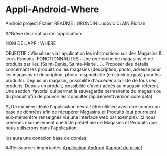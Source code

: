 # Appli-Android-Where
Android project 
Fichier README :
GRONDIN Ludovic
CLAIN Florian

##Brève description de l'application:

NOM DE L'APP : WHERE

OBJECTIF : 
Visualiser via l'application les informations sur des Magasins & leurs Produits.
FONCTIONNALITES : Une recherche de magasins et de produits par lieu (Saint-Denis, Sainte-Marie ...).
Proposer des détails concernant les produits ou les magasins (description, photo, adresse pour les magasins et description, photo, disponibilité (en stock ou pas) pour les produits).
Depuis un magasin, possibilité d'accèder à la liste de tous ses produits.
Depuis un produit, possibilité d'avoir accès au magasin référent.
Une section 'favoris' qui permet la sauvegarde permanente du magasin ou du produit afin de pouvoir les consulter rapidement(version core data).

/!\ De manière idéale l'application devrait être utilisée avec une connexion base de données afin de récupérer Magasins et 
Produits (qui pourraient eux-même être renseignés via une interface web par exemple).
Ici nous créerons manuellement une liste prédéfinie de Magasins et Produits que nous utiliserons dans l'application.

Ios aura une conexion base de donées.

##Ressources importantes
[Application Android](Where)
[Rapport du projet](latexRapport)
